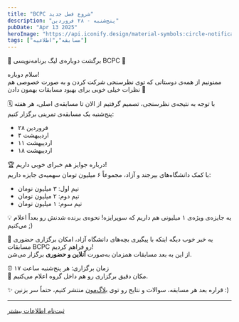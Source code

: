 ```yaml
---
title: "BCPC شروع فصل جدید"
description: "پنج‌شنبه - ۲۸ فروردین"
pubDate: "Apr 13 2025"
heroImage: "https://api.iconify.design/material-symbols:circle-notifications.svg?color=%2300b846"
tags: ["مسابقه","اطلاعیه"]
---
```



🎉 برگشت دوباره‌ی لیگ برنامه‌نویسی BCPC 🎉

سلام دوباره!  
ممنونیم از همه‌ی دوستانی که توی نظرسنجی شرکت کردن و به صورت خصوصی هم نظرات خیلی خوبی برای بهبود مسابقات بهمون دادن 🌱

🗓 با توجه به نتیجه‌ی نظرسنجی، تصمیم گرفتیم از الان تا مسابقه‌ی اصلی، هر هفته پنج‌شنبه یک مسابقه‌ی تمرینی برگزار کنیم:

- ۲۸ فروردین  
- ۴ اردیبهشت  
- ۱۱ اردیبهشت  
- ۱۸ اردیبهشت  

🏆 درباره جوایز هم خبرای خوبی داریم!  
با کمک دانشگاه‌های بیرجند و آزاد، مجموعاً ۶ میلیون تومان سهمیه‌ی جایزه داریم:

- تیم اول: ۳ میلیون تومان  
- تیم دوم: ۲ میلیون تومان  
- تیم سوم: ۱ میلیون تومان  

💡 یه جایزه‌ی ویژه‌ی ۱ میلیونی هم داریم که سوپرایزه! نحوه‌ی برنده شدنش رو بعداً اعلام می‌کنیم ;)

💬 یه خبر خوب دیگه اینکه با پیگیری بچه‌های دانشگاه آزاد، امکان برگزاری حضوری مسابقات BCPC رو فراهم کردیم!  
از این به بعد مسابقات همزمان به‌صورت **آنلاین و حضوری** برگزار می‌شن.

⏰ زمان برگزاری: هر پنج‌شنبه ساعت ۱۷  
📍 مکان دقیق برگزاری رو هم داخل گروه اعلام می‌کنیم.

✨ قراره بعد هر مسابقه، سوالات و نتایج رو توی [بلاگ‌مون](https://blog.bircpc.ir) منتشر کنیم، حتماً سر بزنین :)

---

<a href="/signup" class="btn btn-outline">
ثبت‌نام
</a>
<a href="/onlineContest/bcpc-قوانین-مسابقه" class="btn">
اطلاعات بیشتر
</a>

